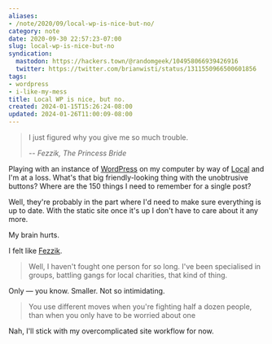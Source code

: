 ```yaml
---
aliases:
- /note/2020/09/local-wp-is-nice-but-no/
category: note
date: 2020-09-30 22:57:23-07:00
slug: local-wp-is-nice-but-no
syndication:
  mastodon: https://hackers.town/@randomgeek/104958066939426916
  twitter: https://twitter.com/brianwisti/status/1311550966500601856
tags:
- wordpress
- i-like-my-mess
title: Local WP is nice, but no.
created: 2024-01-15T15:26:24-08:00
updated: 2024-01-26T11:00:09-08:00
---
```



 > 
 > I just figured why you give me so much trouble.
 > 
 > -- <cite>Fezzik, The Princess Bride</cite>

Playing with an instance of [WordPress](https://wordpress.org) on my computer by way of [Local](https://localwp.com/) and I'm at a loss. What's that big friendly-looking thing with the unobtrusive buttons? Where are the 150 things I need to remember for a single post?

Well, they're probably in the part where I'd need to make sure everything is up to date. With the static site once it's up I don't have to care about it any more.

My brain hurts.

I felt like [Fezzik](https://www.imdb.com/title/tt0093779/characters/nm0000764).

 > 
 > Well, I haven't fought one person for so long. I've been specialised in groups, battling gangs for local charities, that kind of thing.

Only — you know. Smaller. Not so intimidating.

 > 
 > You use different moves when you're fighting half a dozen people, than when you only have to be worried about one

Nah, I'll stick with my overcomplicated site workflow for now.

